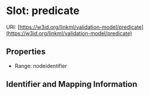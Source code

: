 # Slot: predicate

URI: [https://w3id.org/linkml/validation-model/predicate](https://w3id.org/linkml/validation-model/predicate)



<!-- no inheritance hierarchy -->


## Properties

 * Range: nodeidentifier



## Identifier and Mapping Information





